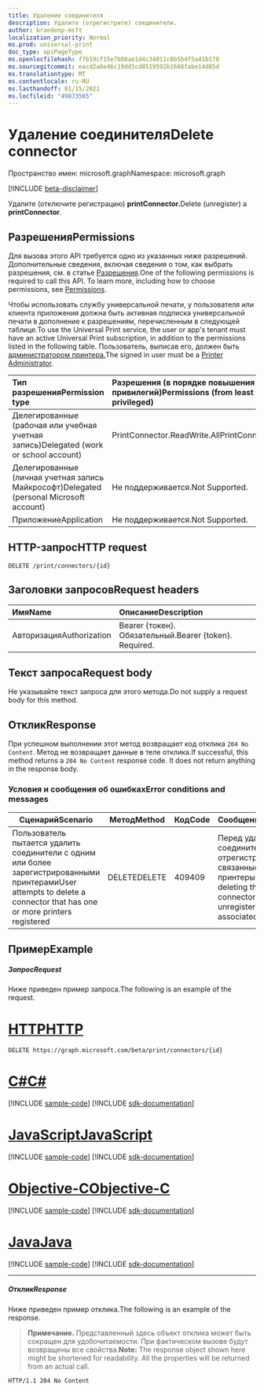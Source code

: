 ```yaml
---
title: Удаление соединителя
description: Удалите (отрегистрите) соединители.
author: braedenp-msft
localization_priority: Normal
ms.prod: universal-print
doc_type: apiPageType
ms.openlocfilehash: f7b19cf15e7b08ae1d4c34011c8b5b4f5a41b178
ms.sourcegitcommit: eacd2a6e46c19dd3cd8519592b1668fabe14d85d
ms.translationtype: MT
ms.contentlocale: ru-RU
ms.lasthandoff: 01/15/2021
ms.locfileid: "49873565"
---
```

# <a name="delete-connector"></a><span data-ttu-id="27067-103">Удаление соединителя</span><span class="sxs-lookup"><span data-stu-id="27067-103">Delete connector</span></span>

<span data-ttu-id="27067-104">Пространство имен: microsoft.graph</span><span class="sxs-lookup"><span data-stu-id="27067-104">Namespace: microsoft.graph</span></span>

[!INCLUDE [beta-disclaimer](../../includes/beta-disclaimer.md)]

<span data-ttu-id="27067-105">Удалите (отключите регистрацию) **printConnector.**</span><span class="sxs-lookup"><span data-stu-id="27067-105">Delete (unregister) a **printConnector**.</span></span>

## <a name="permissions"></a><span data-ttu-id="27067-106">Разрешения</span><span class="sxs-lookup"><span data-stu-id="27067-106">Permissions</span></span>
<span data-ttu-id="27067-p101">Для вызова этого API требуется одно из указанных ниже разрешений. Дополнительные сведения, включая сведения о том, как выбрать разрешения, см. в статье [Разрешения](/graph/permissions-reference).</span><span class="sxs-lookup"><span data-stu-id="27067-p101">One of the following permissions is required to call this API. To learn more, including how to choose permissions, see [Permissions](/graph/permissions-reference).</span></span>

<span data-ttu-id="27067-109">Чтобы использовать службу универсальной печати, у пользователя или клиента приложения должна быть активная подписка универсальной печати в дополнение к разрешениям, перечисленным в следующей таблице.</span><span class="sxs-lookup"><span data-stu-id="27067-109">To use the Universal Print service, the user or app's tenant must have an active Universal Print subscription, in addition to the permissions listed in the following table.</span></span> <span data-ttu-id="27067-110">Пользователь, выписав его, должен быть [администратором принтера.](/azure/active-directory/users-groups-roles/directory-assign-admin-roles#printer-administrator)</span><span class="sxs-lookup"><span data-stu-id="27067-110">The signed in user must be a [Printer Administrator](/azure/active-directory/users-groups-roles/directory-assign-admin-roles#printer-administrator).</span></span>

|<span data-ttu-id="27067-111">Тип разрешения</span><span class="sxs-lookup"><span data-stu-id="27067-111">Permission type</span></span> | <span data-ttu-id="27067-112">Разрешения (в порядке повышения привилегий)</span><span class="sxs-lookup"><span data-stu-id="27067-112">Permissions (from least to most privileged)</span></span> |
|:---------------|:--------------------------------------------|
|<span data-ttu-id="27067-113">Делегированные (рабочая или учебная учетная запись)</span><span class="sxs-lookup"><span data-stu-id="27067-113">Delegated (work or school account)</span></span>| <span data-ttu-id="27067-114">PrintConnector.ReadWrite.All</span><span class="sxs-lookup"><span data-stu-id="27067-114">PrintConnector.ReadWrite.All</span></span> |
|<span data-ttu-id="27067-115">Делегированные (личная учетная запись Майкрософт)</span><span class="sxs-lookup"><span data-stu-id="27067-115">Delegated (personal Microsoft account)</span></span>|<span data-ttu-id="27067-116">Не поддерживается.</span><span class="sxs-lookup"><span data-stu-id="27067-116">Not Supported.</span></span>|
|<span data-ttu-id="27067-117">Приложение</span><span class="sxs-lookup"><span data-stu-id="27067-117">Application</span></span>|<span data-ttu-id="27067-118">Не поддерживается.</span><span class="sxs-lookup"><span data-stu-id="27067-118">Not Supported.</span></span>|

## <a name="http-request"></a><span data-ttu-id="27067-119">HTTP-запрос</span><span class="sxs-lookup"><span data-stu-id="27067-119">HTTP request</span></span>
<!-- { "blockType": "ignored" } -->
```http
DELETE /print/connectors/{id}
```
## <a name="request-headers"></a><span data-ttu-id="27067-120">Заголовки запросов</span><span class="sxs-lookup"><span data-stu-id="27067-120">Request headers</span></span>
| <span data-ttu-id="27067-121">Имя</span><span class="sxs-lookup"><span data-stu-id="27067-121">Name</span></span>          | <span data-ttu-id="27067-122">Описание</span><span class="sxs-lookup"><span data-stu-id="27067-122">Description</span></span>   |
|:--------------|:--------------|
| <span data-ttu-id="27067-123">Авторизация</span><span class="sxs-lookup"><span data-stu-id="27067-123">Authorization</span></span> | <span data-ttu-id="27067-p103">Bearer {токен}. Обязательный.</span><span class="sxs-lookup"><span data-stu-id="27067-p103">Bearer {token}. Required.</span></span> |

## <a name="request-body"></a><span data-ttu-id="27067-126">Текст запроса</span><span class="sxs-lookup"><span data-stu-id="27067-126">Request body</span></span>
<span data-ttu-id="27067-127">Не указывайте текст запроса для этого метода.</span><span class="sxs-lookup"><span data-stu-id="27067-127">Do not supply a request body for this method.</span></span>

## <a name="response"></a><span data-ttu-id="27067-128">Отклик</span><span class="sxs-lookup"><span data-stu-id="27067-128">Response</span></span>
<span data-ttu-id="27067-p104">При успешном выполнении этот метод возвращает код отклика `204 No Content`. Метод не возвращает данные в теле отклика.</span><span class="sxs-lookup"><span data-stu-id="27067-p104">If successful, this method returns a `204 No Content` response code. It does not return anything in the response body.</span></span>

### <a name="error-conditions-and-messages"></a><span data-ttu-id="27067-131">Условия и сообщения об ошибках</span><span class="sxs-lookup"><span data-stu-id="27067-131">Error conditions and messages</span></span>

|<span data-ttu-id="27067-132">Сценарий</span><span class="sxs-lookup"><span data-stu-id="27067-132">Scenario</span></span>|<span data-ttu-id="27067-133">Метод</span><span class="sxs-lookup"><span data-stu-id="27067-133">Method</span></span>|<span data-ttu-id="27067-134">Код</span><span class="sxs-lookup"><span data-stu-id="27067-134">Code</span></span>|<span data-ttu-id="27067-135">Сообщение</span><span class="sxs-lookup"><span data-stu-id="27067-135">Message</span></span>|
|--------|------|----|-------|
|<span data-ttu-id="27067-136">Пользователь пытается удалить соединители с одним или более зарегистрированными принтерами</span><span class="sxs-lookup"><span data-stu-id="27067-136">User attempts to delete a connector that has one or more printers registered</span></span>|<span data-ttu-id="27067-137">DELETE</span><span class="sxs-lookup"><span data-stu-id="27067-137">DELETE</span></span>|<span data-ttu-id="27067-138">409</span><span class="sxs-lookup"><span data-stu-id="27067-138">409</span></span>|<span data-ttu-id="27067-139">Перед удалением соединителя отрегистрируются связанные принтеры.</span><span class="sxs-lookup"><span data-stu-id="27067-139">Before deleting the connector, please unregister the associated printers.</span></span>|

## <a name="example"></a><span data-ttu-id="27067-140">Пример</span><span class="sxs-lookup"><span data-stu-id="27067-140">Example</span></span>
##### <a name="request"></a><span data-ttu-id="27067-141">Запрос</span><span class="sxs-lookup"><span data-stu-id="27067-141">Request</span></span>
<span data-ttu-id="27067-142">Ниже приведен пример запроса.</span><span class="sxs-lookup"><span data-stu-id="27067-142">The following is an example of the request.</span></span>

# <a name="http"></a>[<span data-ttu-id="27067-143">HTTP</span><span class="sxs-lookup"><span data-stu-id="27067-143">HTTP</span></span>](#tab/http)
<!-- {
  "blockType": "request",
  "name": "delete_connector"
}-->
```http
DELETE https://graph.microsoft.com/beta/print/connectors/{id}
```
# <a name="c"></a>[<span data-ttu-id="27067-144">C#</span><span class="sxs-lookup"><span data-stu-id="27067-144">C#</span></span>](#tab/csharp)
[!INCLUDE [sample-code](../includes/snippets/csharp/delete-connector-csharp-snippets.md)]
[!INCLUDE [sdk-documentation](../includes/snippets/snippets-sdk-documentation-link.md)]

# <a name="javascript"></a>[<span data-ttu-id="27067-145">JavaScript</span><span class="sxs-lookup"><span data-stu-id="27067-145">JavaScript</span></span>](#tab/javascript)
[!INCLUDE [sample-code](../includes/snippets/javascript/delete-connector-javascript-snippets.md)]
[!INCLUDE [sdk-documentation](../includes/snippets/snippets-sdk-documentation-link.md)]

# <a name="objective-c"></a>[<span data-ttu-id="27067-146">Objective-C</span><span class="sxs-lookup"><span data-stu-id="27067-146">Objective-C</span></span>](#tab/objc)
[!INCLUDE [sample-code](../includes/snippets/objc/delete-connector-objc-snippets.md)]
[!INCLUDE [sdk-documentation](../includes/snippets/snippets-sdk-documentation-link.md)]

# <a name="java"></a>[<span data-ttu-id="27067-147">Java</span><span class="sxs-lookup"><span data-stu-id="27067-147">Java</span></span>](#tab/java)
[!INCLUDE [sample-code](../includes/snippets/java/delete-connector-java-snippets.md)]
[!INCLUDE [sdk-documentation](../includes/snippets/snippets-sdk-documentation-link.md)]

---

##### <a name="response"></a><span data-ttu-id="27067-148">Отклик</span><span class="sxs-lookup"><span data-stu-id="27067-148">Response</span></span>
<span data-ttu-id="27067-149">Ниже приведен пример отклика.</span><span class="sxs-lookup"><span data-stu-id="27067-149">The following is an example of the response.</span></span>
><span data-ttu-id="27067-p105">**Примечание.** Представленный здесь объект отклика может быть сокращен для удобочитаемости. При фактическом вызове будут возвращены все свойства.</span><span class="sxs-lookup"><span data-stu-id="27067-p105">**Note:** The response object shown here might be shortened for readability. All the properties will be returned from an actual call.</span></span>
<!-- {
  "blockType": "response",
  "truncated": true
} -->
```http
HTTP/1.1 204 No Content
```

<!-- uuid: 8fcb5dbc-d5aa-4681-8e31-b001d5168d79
2015-10-25 14:57:30 UTC -->
<!-- {
  "type": "#page.annotation",
  "description": "Delete connector",
  "keywords": "",
  "section": "documentation",
  "tocPath": ""
}-->
